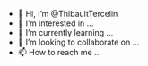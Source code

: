 - 👋 Hi, I’m @ThibaultTercelin
- 👀 I’m interested in ...
- 🌱 I’m currently learning ...
- 💞️ I’m looking to collaborate on ...
- 📫 How to reach me ...

<!---
ThibaultTercelin/ThibaultTercelin is a ✨ special ✨ repository because its `README.md` (this file) appears on your GitHub profile.
You can click the Preview link to take a look at your changes.
--->

